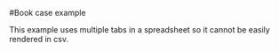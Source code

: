 #Book case example

This example uses multiple tabs in a spreadsheet so it cannot be easily rendered in csv.
